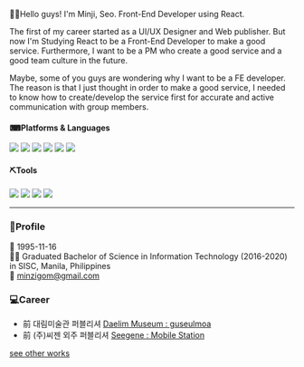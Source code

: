 🙋‍♀️Hello guys!
I'm Minji, Seo. Front-End Developer using React.

The first of my career started as a UI/UX Designer and Web publisher. But now I'm Studying React to be a Front-End Developer to make a good service.
Furthermore, I want to be a PM who create a good service and a good team culture in the future.

Maybe, some of you guys are wondering why I want to be a FE developer. 
The reason is that I just thought in order to make a good service, I needed to know how to create/develop the service first for accurate and active communication with group members.  



#### ⌨Platforms & Languages
<img src="https://img.shields.io/badge/React-61DAFB?style=flat-square&logo=React&logoColor=white"/> <img src="https://img.shields.io/badge/Redux-764ABC?style=flat-square&logo=Redux&logoColor=white"/> <img src="https://img.shields.io/badge/styled components-DB7093?style=flat-square&logo=styled-components&logoColor=white"/> <img src="https://img.shields.io/badge/HTML5-E34F26?style=flat-square&logo=HTML5&logoColor=white"/> <img src="https://img.shields.io/badge/CSS3-1572B6?style=flat-square&logo=CSS3&logoColor=white"/> <img src="https://img.shields.io/badge/JavaScript-EF9421?style=flat-square&logo=JavaScript&logoColor=white"/> 

#### ⛏Tools
<img src="https://img.shields.io/badge/Adobe Illustrator-FF9A00?style=flat-square&logo=AdobeIllustrator&logoColor=white"/> <img src="https://img.shields.io/badge/Adobe Photoshop-31A8FF?style=flat-square&logo=AdobePhotoshop&logoColor=white"/> <img src="https://img.shields.io/badge/Visual Studio Code-007ACC?style=flat-square&logo=VisualStudioCode&logoColor=white"/> <img src="https://img.shields.io/badge/Amazon AWS-232F3E?style=flat-square&logo=AmazonAWS&logoColor=white"/>



 
<hr/>

### 👩Profile
👶 1995-11-16 <br/>
👩‍🎓 Graduated Bachelor of Science in Information Technology (2016-2020) in SISC, Manila, Philippines  <br/>
📧 minzigom@gmail.com <br/>

### 💻Career
* 前 대림미술관 퍼블리셔 <a href="http://www.daelimmuseum.org/guseulmoa/index.do">Daelim Museum : guseulmoa</a><br/>
* 前 (주)씨젠 외주 퍼블리셔 <a href="https://www.seegene.co.kr/mobilestation">Seegene : Mobile Station</a><br/>


<a href="http://mingdiseloper.dothome.co.kr/works.php">see other works</a>

 


